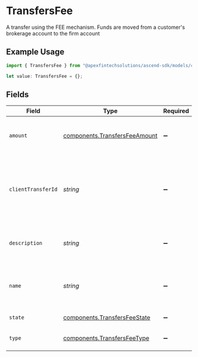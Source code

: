 # TransfersFee

A transfer using the FEE mechanism. Funds are moved from a customer's brokerage account to the firm account

## Example Usage

```typescript
import { TransfersFee } from "@apexfintechsolutions/ascend-sdk/models/components";

let value: TransfersFee = {};
```

## Fields

| Field                                                                                                                     | Type                                                                                                                      | Required                                                                                                                  | Description                                                                                                               | Example                                                                                                                   |
| ------------------------------------------------------------------------------------------------------------------------- | ------------------------------------------------------------------------------------------------------------------------- | ------------------------------------------------------------------------------------------------------------------------- | ------------------------------------------------------------------------------------------------------------------------- | ------------------------------------------------------------------------------------------------------------------------- |
| `amount`                                                                                                                  | [components.TransfersFeeAmount](../../models/components/transfersfeeamount.md)                                            | :heavy_minus_sign:                                                                                                        | The amount of the fee being charged from the investor's account                                                           | {<br/>"value": "5.00"<br/>}                                                                                               |
| `clientTransferId`                                                                                                        | *string*                                                                                                                  | :heavy_minus_sign:                                                                                                        | External identifier supplied by the API caller. Each request must have a unique pairing of client_transfer_id and account | 179dcd33-49f8-4615-989c-560fb387c4fd                                                                                      |
| `description`                                                                                                             | *string*                                                                                                                  | :heavy_minus_sign:                                                                                                        | Optional description information that will attach to this transaction                                                     | Fee charged for platform access                                                                                           |
| `name`                                                                                                                    | *string*                                                                                                                  | :heavy_minus_sign:                                                                                                        | Full name of the fee resource, which contains account id and fee transaction id                                           | accounts/01H8FB90ZRRFWXB4XC2JPJ1D4Y/fees/20230823123456                                                                   |
| `state`                                                                                                                   | [components.TransfersFeeState](../../models/components/transfersfeestate.md)                                              | :heavy_minus_sign:                                                                                                        | The current state of the fee                                                                                              |                                                                                                                           |
| `type`                                                                                                                    | [components.TransfersFeeType](../../models/components/transfersfeetype.md)                                                | :heavy_minus_sign:                                                                                                        | The type of the fee being charged                                                                                         | PLATFORM                                                                                                                  |